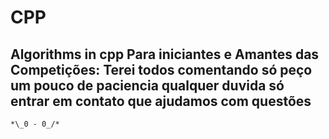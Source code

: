 # CPP
Algorithms in cpp
  Para iniciantes e Amantes das Competições:
   Terei todos comentando só peço um pouco de paciencia 
   qualquer duvida só entrar em contato que ajudamos com questões
   --------------------------------------------------------------------------------
    *\_0 - 0_/*
